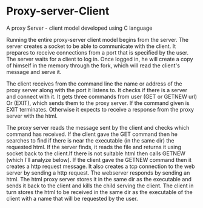 # Proxy-server-Client
A proxy Server - client model developed using C language


Running the entire proxy-server client model begins from the server.
The server creates a socket to be able to communicate with the client. It prepares to receive connections from  a port that is specified by the user.
The server waits for a client to log in. Once logged in, he will create a copy of himself in the memory through the fork, which will read the client's message and serve it.

The client receives from the command line the name or address of the proxy server along with the port it listens to. It checks if there is a server and  connect with it.
It gets three commands from user (GET or GETNEW url)
Or (EXIT), which sends them to the proxy server. If the command given is EXIT terminates. Otherwise it expects to receive a response from the proxy server with the html.

The proxy server reads the message sent by the client and checks which command has received. If the client gave the GET command then he searches to find if there is near the executable (in the same dir) the requested html. If the server finds, it reads the file and returns it using socket back to the client.If there is not suitable html then calls GETNEW (which I'll analyze below). If the client gave the GETNEW command then it creates a http request message.
It also creates a tcp connection to the web server by sending a http request.
The webserver responds by sending an html. The html proxy server stores it in the same dir as the executable and sends it back to the client and kills the child serving the client.
The client in turn stores the html to be received in the same dir as the executable of the client with a name that will be requested by the user.
